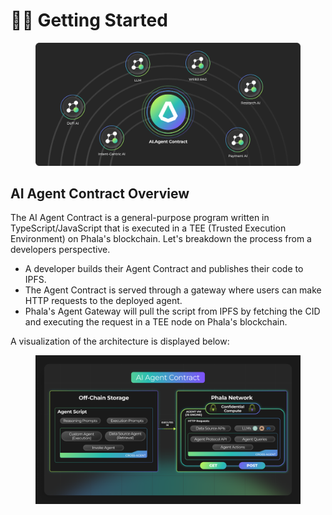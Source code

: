 # 👩‍💻 Getting Started

<figure><img src="../../.gitbook/assets/AI-Agent-Contract.png" alt=""><figcaption></figcaption></figure>

## AI Agent Contract Overview

The AI Agent Contract is a general-purpose program written in TypeScript/JavaScript that is executed in a TEE (Trusted Execution Environment) on Phala's blockchain. Let's breakdown the process from a developers perspective.

* A developer builds their Agent Contract and publishes their code to IPFS.
* The Agent Contract is served through a gateway where users can make HTTP requests to the deployed agent.
* Phala's Agent Gateway will pull the script from IPFS by fetching the CID and executing the request in a TEE node on Phala's blockchain.

A visualization of the architecture is displayed below:

<figure><img src="../../.gitbook/assets/AI-Agent-Contract-Execution (1).png" alt=""><figcaption></figcaption></figure>
